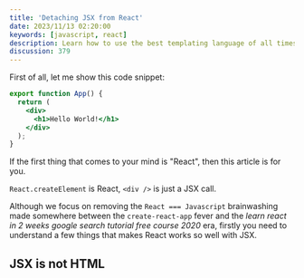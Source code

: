 ```yaml
---
title: 'Detaching JSX from React'
date: 2023/11/13 02:20:00
keywords: [javascript, react]
description: Learn how to use the best templating language of all times to your advantage.
discussion: 379
---
```


First of all, let me show this code snippet:

```jsx
export function App() {
  return (
    <div>
      <h1>Hello World!</h1>
    </div>
  );
}
```

If the first thing that comes to your mind is "React", then this article is for you.

`React.createElement` is React, `<div />` is just a JSX call.

Although we focus on removing the `React === Javascript` brainwashing made somewhere
between the `create-react-app` fever and the _learn react in 2 weeks google search tutorial free
course 2020_ era, firstly you need to understand a few things that makes React works so
well with JSX.

## JSX is not HTML
